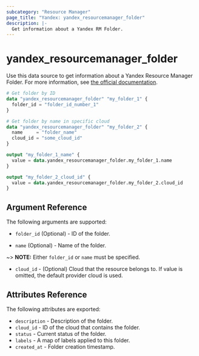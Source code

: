 ```yaml
---
subcategory: "Resource Manager"
page_title: "Yandex: yandex_resourcemanager_folder"
description: |-
  Get information about a Yandex RM Folder.
---
```



# yandex_resourcemanager_folder




Use this data source to get information about a Yandex Resource Manager Folder. For more information, see [the official documentation](https://cloud.yandex.com/docs/resource-manager/concepts/resources-hierarchy#folder).

```terraform
# Get folder by ID
data "yandex_resourcemanager_folder" "my_folder_1" {
  folder_id = "folder_id_number_1"
}

# Get folder by name in specific cloud
data "yandex_resourcemanager_folder" "my_folder_2" {
  name     = "folder_name"
  cloud_id = "some_cloud_id"
}

output "my_folder_1_name" {
  value = data.yandex_resourcemanager_folder.my_folder_1.name
}

output "my_folder_2_cloud_id" {
  value = data.yandex_resourcemanager_folder.my_folder_2.cloud_id
}
```

## Argument Reference

The following arguments are supported:

* `folder_id` (Optional) - ID of the folder.

* `name` (Optional) - Name of the folder.

~> **NOTE:** Either `folder_id` or `name` must be specified.

* `cloud_id` - (Optional) Cloud that the resource belongs to. If value is omitted, the default provider cloud is used.

## Attributes Reference

The following attributes are exported:

* `description` - Description of the folder.
* `cloud_id` - ID of the cloud that contains the folder.
* `status` - Current status of the folder.
* `labels` - A map of labels applied to this folder.
* `created_at` - Folder creation timestamp.
